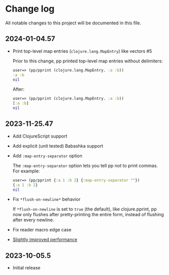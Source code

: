 # Change log

All notable changes to this project will be documented in this file.

## 2024-01-04.57

- Print top-level map entries (`clojure.lang.MapEntry`) like vectors #5

  Prior to this change, pp printed top-level map entries without delimiters:

  ```clojure
  user=> (pp/pprint (clojure.lang.MapEntry. :a :b))
  :a :b
  nil
  ```

  After:

  ```clojure
  user=> (pp/pprint (clojure.lang.MapEntry. :a :b))
  [:a :b]
  nil
  ```

## 2023-11-25.47

- Add ClojureScript support
- Add explicit (unit tested) Babashka support
- Add `:map-entry-separator` option

  The `:map-entry-separator` option lets you tell pp not to print
  commas. For example:

  ```clojure
  user=> (pp/pprint {:a 1 :b 2} {:map-entry-separator ""})
  {:a 1 :b 2}
  nil
  ```

- Fix `*flush-on-newline*` behavior

  If `*flush-on-newline` is set to `true` (the default), like clojure.pprint, pp now only flushes after pretty-printing the entire form, instead of flushing after every newline.

- Fix reader macro edge case
- [Slightly improved performance](https://github.com/eerohele/pp/actions/runs/6990886744/job/19020851938#step:6:202)

## 2023-10-05.5

- Initial release
